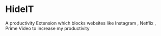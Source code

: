 # HideIT
A productivity Extension which blocks websites like Instagram , Netflix , Prime Video to increase my productivity 
